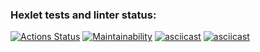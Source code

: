 ### Hexlet tests and linter status:
[![Actions Status](https://github.com/maaladina/frontend-project-lvl1/workflows/hexlet-check/badge.svg)](https://github.com/maaladina/frontend-project-lvl1/actions)
[![Maintainability](https://api.codeclimate.com/v1/badges/0af247754e72cfb3a032/maintainability)](https://codeclimate.com/github/maaladina/frontend-project-lvl1/maintainability)
[![asciicast](https://asciinema.org/a/IWn7wjMXtYFUA4yOsSyz2xaJT.svg)](https://asciinema.org/a/IWn7wjMXtYFUA4yOsSyz2xaJT)
[![asciicast](https://asciinema.org/a/WZzIHZXKlEEvi8zxJnW5ku7Wb.svg)](https://asciinema.org/a/WZzIHZXKlEEvi8zxJnW5ku7Wb)

